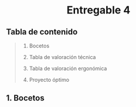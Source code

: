 # <p align="center"> Entregable 4 </p>
## Tabla de contenido

> 1. Bocetos
>    
> 2. Tabla de valoración técnica
> 
> 3. Tabla de valoración ergonómica
>
> 4. Proyecto óptimo

## 1. Bocetos

